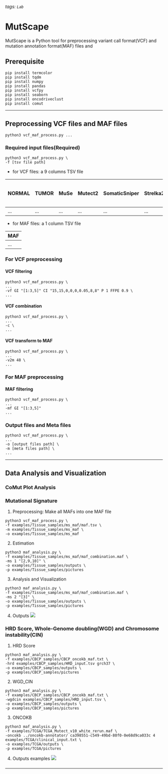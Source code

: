 ###### tags: `Lab`
# MutScape
MutScape is a Python tool for preprocessing variant call format(VCF) and mutation annotation format(MAF) files and 

## Prerequisite
```bash=
pip install termcolor
pip install tqdm
pip install numpy
pip install pandas
pip install vcfpy
pip install seaborn
pip install oncodriveclust
pip install comut
```
______

## Preprocessing VCF files and MAF files
```bash=
python3 vcf_maf_process.py ...
```
### Required input files(Required)
```bash=
python3 vcf_maf_process.py \
-f [tsv file path]
```
- for VCF files: a 9 columns TSV file

| NORMAL | TUMOR | MuSe | Mutect2 | SomaticSniper | Strelka2 | VarScan2 | At Least # CALLS | At Most # REJECT |
| ------ | ----- | ---- | ------- | ------------- | -------- | -------- | ---------------- | ---------------- |
| ...    | ...   | ...  | ...     | ...           | ...      | ...      | ...              | ...              |
- for MAF files: a 1 column TSV file 

| MAF |
| --- |
| ... |

### For VCF preprocessing
#### VCF filtering
```bash=
python3 vcf_maf_process.py \
...
-vf GI "[1:3,5]" CI "15,15,0,0,0,0.05,8,8" P 1 FFPE 0.9 \
...
```
#### VCF combination
```bash=
python3 vcf_maf_process.py \
...
-c \
...
```
#### VCF transform to MAF 
```bash=
python3 vcf_maf_process.py \
...
-v2m 48 \
...
```
### For MAF preprocessing
#### MAF filtering
```bash=
python3 vcf_maf_process.py \
...
-mf GI "[1:3,5]"
...
```
### Output files and Meta files
```bash=
python3 vcf_maf_process.py \
...
-o [output files path] \
-m [meta files path] \
...
```
______

## Data Analysis and Visualization
### CoMut Plot Analysis
### Mutational Signature

1. Preprocessing: Make all MAFs into one MAF file
```bash=
python3 vcf_maf_process.py \
-f examples/Tissue_samples/ms_maf/maf.tsv \
-m examples/Tissue_samples/ms_maf \
-o examples/Tissue_samples/ms_maf
```
2. Estimation
```bash=
python3 maf_analysis.py \
-f examples/Tissue_samples/ms_maf/maf_combination.maf \
-ms 1 "[2,9,10]" \
-o examples/Tissue_samples/outputs \
-p examples/Tissue_samples/pictures
```
3. Analysis and Visualization
```bash=
python3 maf_analysis.py \
-f examples/Tissue_samples/ms_maf/maf_combination.maf \
-ms 2 "[3]" \
-o examples/Tissue_samples/outputs \
-p examples/Tissue_samples/pictures
```
4. Outputs
![](https://i.imgur.com/mhWyWjf.png)


### HRD Score, Whole-Genome doubling(WGD) and Chromosome instability(CIN)

1. HRD Score
```bash=
python3 maf_analysis.py \
-f examples/CBCP_samples/CBCP_oncokb_maf.txt \
-hrd examples/CBCP_samples/HRD_input.tsv grch37 \
-o examples/CBCP_samples/outputs \
-p examples/CBCP_samples/pictures
```

2. WGD_CIN
```bash=
python3 maf_analysis.py \
-f examples/CBCP_samples/CBCP_oncokb_maf.txt \
-wgdcin examples/CBCP_samples/HRD_input.tsv \
-o examples/CBCP_samples/outputs \
-p examples/CBCP_samples/pictures
```

3. ONCOKB
```bash=
python3 maf_analysis.py \
-f examples/TCGA/TCGA_Mutect_v10_white_rerun.maf \
-oncokb ../oncokb-annotator/ ca398551-c549-49bd-80f0-0e68d9ca033c 4 examples/TCGA/clinical_input.txt \
-o examples/TCGA/outputs \
-p examples/TCGA/pictures
```

4. Outputs examples
![](https://i.imgur.com/hSv3VsM.png)




###

______

